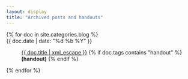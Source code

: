 ```yaml
---
layout: display
title: "Archived posts and handouts"
---
```


<dl class="dl-horizontal">
{% for doc in site.categories.blog %}
<dt>{{ doc.date | date: "%d %b %Y" }}</dt>
<dd><p>
	<a href="{{ doc.url }}">{{ doc.title | xml_escape }}</a>
	{% if doc.tags contains "handout" %}
	<b> (handout)</b>
	{% endif %}
	</p></dd>
{% endfor %}
</dl>
